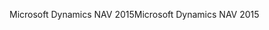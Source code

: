 <span data-ttu-id="ddc72-101">Microsoft Dynamics NAV 2015</span><span class="sxs-lookup"><span data-stu-id="ddc72-101">Microsoft Dynamics NAV 2015</span></span>